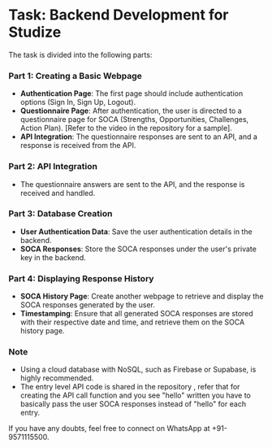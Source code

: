 # Task: Backend Development for Studize

The task is divided into the following parts:

### Part 1: Creating a Basic Webpage
- **Authentication Page**: The first page should include authentication options (Sign In, Sign Up, Logout).
- **Questionnaire Page**: After authentication, the user is directed to a questionnaire page for SOCA (Strengths, Opportunities, Challenges, Action Plan). [Refer to the video in the repository for a sample].
- **API Integration**: The questionnaire responses are sent to an API, and a response is received from the API.

### Part 2: API Integration
- The questionnaire answers are sent to the API, and the response is received and handled.

### Part 3: Database Creation
- **User Authentication Data**: Save the user authentication details in the backend.
- **SOCA Responses**: Store the SOCA responses under the user's private key in the backend.

### Part 4: Displaying Response History
- **SOCA History Page**: Create another webpage to retrieve and display the SOCA responses generated by the user.
- **Timestamping**: Ensure that all generated SOCA responses are stored with their respective date and time, and retrieve them on the SOCA history page.

### Note
- Using a cloud database with NoSQL, such as Firebase or Supabase, is highly recommended.
- The entry level API code is shared in the repository , refer that for creating the API call function and you see "hello" written you have to basically pass the user SOCA responses instead of "hello" for each entry.

If you have any doubts, feel free to connect on WhatsApp at +91-9571115500.
